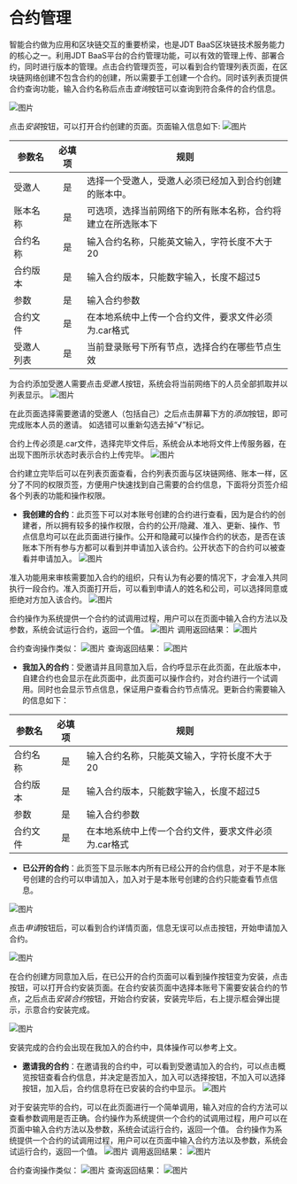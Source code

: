 # 合约管理

智能合约做为应用和区块链交互的重要桥梁，也是JDT BaaS区块链技术服务能力的核心之一。利用JDT BaaS平台的合约管理功能，可以有效的管理上传、部署合约，同时进行版本的管理。点击合约管理页签，可以看到合约管理列表页面，在区块链网络创建不包含合约的创建，所以需要手工创建一个合约。同时该列表页提供合约查询功能，输入合约名称后点击*查询*按钮可以查询到符合条件的合约信息。

![图片](../../../../../image/JD-Blockchain-Open-Platform/Getting-Started/Pic/chaincode_manager.jpg)

点击*安装*按钮，可以打开合约创建的页面。页面输入信息如下:
![图片](../../../../../image/JD-Blockchain-Open-Platform/Getting-Started/Pic/anzhuangheyue.jpg)

|参数名|	必填项|	规则|
|----------|:----------:|------|
|受邀人|	是|	选择一个受邀人，受邀人必须已经加入到合约创建的账本中。|
|账本名称	|是|	可选项，选择当前网络下的所有账本名称，合约将建立在所选账本下|
|合约名称|	是|	输入合约名称，只能英文输入，字符长度不大于20|
|合约版本|	是	|输入合约版本，只能数字输入，长度不超过5|
|参数|	是|	输入合约参数|
|合约文件|	是|	在本地系统中上传一个合约文件，要求文件必须为.car格式|
|受邀人列表|	是|	当前登录账号下所有节点，选择合约在哪些节点生效|

为合约添加受邀人需要点击*受邀人*按钮，系统会将当前网络下的人员全部抓取并以列表显示。
![图片](../../../../../image/JD-Blockchain-Open-Platform/Getting-Started/Pic/anzhuangheyue_syr.jpg)

在此页面选择需要邀请的受邀人（包括自己）之后点击屏幕下方的*添加*按钮，即可完成账本人员的邀请。 如选错可以重新勾选去掉“√”标记。


合约上传必须是.car文件，选择完毕文件后，系统会从本地将文件上传服务器，在出现下图所示状态时表示合约上传完毕。
![图片](../../../../../image/JD-Blockchain-Open-Platform/Getting-Started/Pic/anzhuangheyue_sclm.jpg)


合约建立完毕后可以在列表页面查看，合约列表页面与区块链网络、账本一样，区分了不同的权限页签，方便用户快速找到自己需要的合约信息，下面将分页签介绍各个列表的功能和操作权限。

* **我创建的合约**：此页签下可以对本账号创建的合约进行查看，因为是合约的创建者，所以拥有较多的操作权限，合约的公开/隐藏、准入、更新、操作、节点信息均可以在此页面进行操作。公开和隐藏可以操作合约的状态，是否在该账本下所有参与方都可以看到并申请加入该合约。公开状态下的合约可以被查看并申请加入。
![图片](../../../../../image/JD-Blockchain-Open-Platform/Getting-Started/Pic/chaincode_manager.jpg)

准入功能用来审核需要加入合约的组织，只有认为有必要的情况下，才会准入共同执行一段合约。准入页面打开后，可以看到申请人的姓名和公司，可以选择同意或拒绝对方加入该合约。
![图片](../../../../../image/JD-Blockchain-Open-Platform/Getting-Started/Pic/tongyijiaru.jpg)


合约操作为系统提供一个合约的试调用过程，用户可以在页面中输入合约方法以及参数，系统会试运行合约，返回一个值。
![图片](../../../../../image/JD-Blockchain-Open-Platform/Getting-Started/Pic/diaoyong.jpg)
调用返回结果：
![图片](../../../../../image/JD-Blockchain-Open-Platform/Getting-Started/Pic/diaoyong_jieguo.jpg)


合约查询操作类似：
![图片](../../../../../image/JD-Blockchain-Open-Platform/Getting-Started/Pic/chaxun.jpg)
查询返回结果：
![图片](../../../../../image/JD-Blockchain-Open-Platform/Getting-Started/Pic/chaxun_jieguo.jpg)


* **我加入的合约**：受邀请并且同意加入后，合约呼显示在此页面，在此版本中，自建合约也会显示在此页面中，此页面可以操作合约，对合约进行一个试调用。同时也会显示节点信息，保证用户查看合约节点情况。更新合约需要输入的信息如下：

|参数名|	必填项|	规则|
|----------|:----------:|------|
|合约名称	|是|	输入合约名称，只能英文输入，字符长度不大于20
|合约版本|	是|	输入合约版本，只能数字输入，长度不超过5
|参数|	是|	输入合约参数
|合约文件|	是|	在本地系统中上传一个合约文件，要求文件必须为.car格式



* **已公开的合约**：此页签下显示账本内所有已经公开的合约信息，对于不是本账号创建的合约可以申请加入，加入对于是本账号创建的合约只能查看节点信息。

![图片](../../../../../image/JD-Blockchain-Open-Platform/Getting-Started/Pic/heyue_gongkai.jpg)


点击*申请*按钮后，可以看到合约详情页面，信息无误可以点击按钮，开始申请加入合约。

![图片](../../../../../image/JD-Blockchain-Open-Platform/Getting-Started/Pic/shenqingjiaru.jpg)

在合约创建方同意加入后，在已公开的合约页面可以看到操作按钮变为安装，点击按钮，可以打开合约安装页面。在合约安装页面中选择本账号下需要安装合约的节点，之后点击*安装合约*按钮，开始合约安装，安装完毕后，右上提示框会弹出提示，示意合约安装完成。

![图片](../../../../../image/JD-Blockchain-Open-Platform/Getting-Started/Pic/tongyizhihou_anzhuang.jpg)


安装完成的合约会出现在我加入的合约中，具体操作可以参考上文。

* **邀请我的合约**：在邀请我的合约中，可以看到受邀请加入的合约，可以点击概览按钮查看合约信息，并决定是否加入，加入可以选择按钮，不加入可以选择按钮，加入后，合约信息将在已安装的合约中显示。
![图片](../../../../../image/JD-Blockchain-Open-Platform/Getting-Started/Pic/anzhuangheyue_gailan.jpg)

对于安装完毕的合约，可以在此页面进行一个简单调用，输入对应的合约方法可以查看参数调用是否正确。合约操作为系统提供一个合约的试调用过程，用户可以在页面中输入合约方法以及参数，系统会试运行合约，返回一个值。
合约操作为系统提供一个合约的试调用过程，用户可以在页面中输入合约方法以及参数，系统会试运行合约，返回一个值。
![图片](../../../../../image/JD-Blockchain-Open-Platform/Getting-Started/Pic/diaoyong.jpg)
调用返回结果：
![图片](../../../../../image/JD-Blockchain-Open-Platform/Getting-Started/Pic/diaoyong_jieguo.jpg)

合约查询操作类似：
![图片](../../../../../image/JD-Blockchain-Open-Platform/Getting-Started/Pic/chaxun.jpg)
查询返回结果：
![图片](../../../../../image/JD-Blockchain-Open-Platform/Getting-Started/Pic/chaxun_jieguo.jpg)

